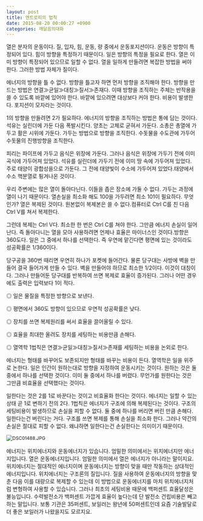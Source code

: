 ```yaml
---
layout: post
title: 엔트로피의 법칙
date: 2015-08-20 00:00:27 +0900
categories: 깨달음의대화
---
```

열은 분자의 운동이다. 질, 입자, 힘, 운동, 량 중에서 운동포지션이다. 운동은 방향이 특정되어 있다. 힘이 방향을 특정하기 때문이다. 일은 방향의 특정을 필요로 한다. 열은 이미 방향이 특정되어 있으므로 일할 수 없다. 열을 일하게 만들려면 복잡한 방법을 써야 한다. 그러한 방법 자체가 질이다. 

  


에너지의 방향을 틀 수 없다. 방향을 틀고자 하면 먼저 방향을 조직해야 한다. 방향을 만드는 방법은 연결≫균일≫대칭≫질서≫존재다. 이때 방향을 조직하는 주체는 반작용을 쓸 수 있도록 바깥에 있어야 한다. 바깥에 있으려면 대상보다 커야 한다. 비용이 발생한다. 포지션이 모자라는 것이다. 

  


1의 방향을 만들려면 2가 필요하다. 에너지의 방향을 조직하는 방법은 통에 담는 것이다. 석유는 실린더에 가둔 다음 폭발시킨다. 양초는 고체로 굳혀서 가둔다. 소총은 총열에 가두고 활은 시위에 가둔다. 가두는 방법으로 방향을 조직한다. 수돗물을 수도관에 가두어 수돗물의 진행방향을 조직한다. 

  


피리는 파이프에 가두고 음식은 위장에 가둔다. 그러나 음식은 위장에 가두기 전에 이미 곡식에 가두어져 있었다. 석유를 실린더에 가두기 전에 이미 땅 속에 가두어져 있었다. 주로 태양이 광합성을으로 가둔다. 그 전에 태양빛이 수소에 가두어져 있었다.태양에서 수소 핵분열로 튕겨나온 것이다.

  


우리 주변에는 많은 열이 돌아다닌다. 이들을 좁은 장소에 가둘 수 없다. 가두는 과정에 열이 나기 때문이다. 열손실을 최소화 해도 100을 가두려면 최소 101이 필요하다. 무엇인가? 열은 복제된 것이다. 원본없이 복제본은 쓸 수 없다.컴퓨터로 Ctrl C를 친 다음 Ctrl V를 쳐서 복제한다.

  


그런데 복제는 Ctrl V다. 최소한 한 번은 Ctrl C를 쳐야 한다. 그만큼 에너지 손실이 일어난다. 즉 돌아다니는 열을 모아 사용하려면 언제나 효율은 마이너스인 것이다.방향은 360도다. 일은 그 중에서 하나를 선택한다. 즉 우연에 맡긴다면 평면에 있는 것이라도 성공확률은 1/360이다.

  


당구공을 360번 때리면 우연히 하나가 포켓에 들어간다. 물론 당구대는 사방에 벽을 만들어 결국 들어가게 만들 수 있다. 벽을 만들어야 하므로 최소한 1/2이다. 이것이 대칭이다. 그러나 만들어둔 당구대를 반복하여 쓰면 복제로 효율이 증가된다. 그러나 어떤 경우에도 출력은 입력보다 1이 적다.

  


◎ 일은 물질을 특정한 방향으로 보낸다.

◎ 평면에서 360도 방향이 있으므로 우연적 성공확률은 낮다.

◎ 장치를 쓰면 복제원리를 써서 효율을 끌어올릴 수 있다.

◎ 효율을 최대한 올려도 장치를 세팅하는 비용만큼 손해다.

◎ 열역학 1법칙은 연결≫균일≫대칭≫질서≫존재를 세팅하는 비용을 논외로 한다.

  


에너지는 형태를 바꾸어도 보존되지만 형태를 바꾸는 비용이 든다. 열역학은 일을 위주로 논한다. 일은 인간이 원하는대로 방향을 지정하여 운동시키는 것이다. 원하는 것은 둘 중에서 하나를 선택한 것이다. 이미 둘 중에서 하나를 버렸다. 무언가를 원한다는 것은 그만큼 비효율을 선택했다는 것이다.  


  


일한다는 것은 2를 1로 바꾼다는 것이고 비효율화 한다는 것이다. 에너지는 일할 수 있는 상태 곧 1로 변하기 전의 2다. 1법칙은 에너지가 구조에 의해 복제된다는 것이다. 구조의 세팅비용이 발생하므로 손실을 피할 수 없다. 둘 중에 하나를 버리면 버린 만큼 손해다. 일한다는건 버린다는 거다. 구조를 쓰면 복제를 통해 손실을 최소화 한다. 그러나 약간의 손실은 절대로 피할 수 없다. 왜냐하면 일한다는건 손실한다는 의미이기 때문이다.

  


  


<img src="assets/attach/images/198/090/614/DSC01488.JPG" alt="DSC01488.JPG" style="font-size: 12px; line-height: 1.5;" />

  


에너지는 위치에너지와 운동에너지가 있습니다. 엄밀한 의미에서는 위치에너지만 에너지입니다. 열은 운동에너지입니다. 엄밀한 의미에서 열은 에너지가 아니라는 말이지요. 위치에너지는 절대적인 에너지이며 운동에너지는 방향이 맞을 때만 작동하는 상대적인 에너지입니다. 위치에너지는 구조론의 질입니다. 질을 사용하여 운동에너지의 방향을 맞춘 다음 이를 대량으로 복제할 수 있는데 이 방법으로 운동에너지를 마치 위치에너지처럼 변형하여 사용할 수 있습니다. 그러나 최초의 세팅비용 때문에 백퍼센트 효율달성은 불능입니다. 수력발전소가 백퍼센트 가깝게 효율이 높다는데 단 발전소 건립비용은 빼고 하는 말입니다. 보통 기관은 35퍼센트, 보일러는 왕년에 50퍼센트인데 요즘 기술발달로 더 좋은 보일러가 나왔을지도 모르지요.
